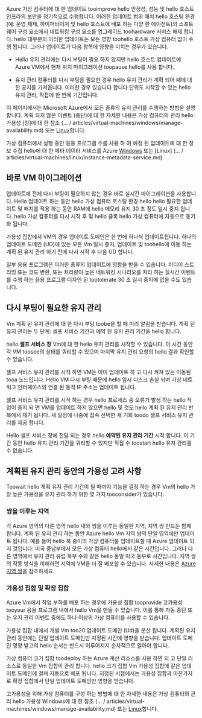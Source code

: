 Azure 가상 컴퓨터에 대 한 업데이트 tooimprove hello 안정성, 성능 및 hello 호스트 인프라의 보안을 정기적으로 수행합니다. 이러한 업데이트 범위 패치 hello 호스팅 환경 (예: 운영 체제, 하이퍼바이저 및 hello 호스트에 배포 하는 다양 한 에이전트)의 소프트웨어 구성 요소에서 네트워킹 구성 요소를 업그레이드 toohardware 서비스 해제 합니다. hello 대부분의 이러한 업데이트는 모든 영향 toohello 호스트 가상 컴퓨터 없이 수행 됩니다. 그러나 업데이트가 다음 항목에 영향을 미치는 경우가 있습니다.

- Hello 유지 관리에는 다시 부팅이 필요 하지 않지만 hello 호스트 업데이트에 Azure VM에서 현재 위치 마이그레이션 toopause hello를 사용 합니다.

- 유지 관리 컴퓨터를 다시 부팅을 필요한 경우 hello 유지 관리가 계획 되어 때에 대 한 공지를 가져옵니다. 이러한 경우 있습니다 합니다 단위도 시작할 수 있는 hello 유지 관리, 직접에 한 번에 기간입니다.

이 페이지에서는 Microsoft Azure에서 모든 종류의 유지 관리를 수행하는 방법을 설명합니다. 계획 되지 않은 이벤트 (중단)에 대 한 자세한 내용은 가상 컴퓨터의 관리 hello 가용성 [창]에 대 한 참조 (... / articles/virtual-machines/windows/manage-availability.md) 또는 [Linux](../articles/virtual-machines/linux/manage-availability.md)합니다.

가상 컴퓨터에서 실행 중인 응용 프로그램 수를 사용 하 여 예정 된 업데이트에 대 한 정보 수집 hello에 대 한 메타 데이터 서비스를 Azure [Windows](../articles/virtual-machines/windows/instance-metadata-service.md) 또는 [Linux] (... / articles/virtual-machines/linux/instance-metadata-service.md).

## <a name="in-place-vm-migration"></a>바로 VM 마이그레이션

업데이트에 전체 다시 부팅이 필요하지 않는 경우 바로 실시간 마이그레이션을 사용합니다. Hello 업데이트 하는 동안 hello 가상 컴퓨터 호스팅 환경 hello hello 필요한 업데이트 및 패치를 적용 하는 동안 RAM에 hello 메모리 유지 30 초 정도 일시 중지 됩니다. hello 가상 컴퓨터를 다시 시작 후 및 hello 클록 hello 가상 컴퓨터에 자동으로 동기화 됩니다.

가용성 집합에서 VM의 경우 업데이트 도메인은 한 번에 하나씩 업데이트됩니다. 하나의 업데이트 도메인 (UD)에 있는 모든 Vm 일시 중지, 업데이트 및 toohello에 이동 하는 계획 된 유지 관리 하기 전에 다시 시작 후 다음 UD 합니다.

일부 응용 프로그램은 이러한 종류의 업데이트에 영향을 받을 수 있습니다. 미디어 스트리밍 또는 코드 변환, 또는 처리량이 높은 네트워킹 시나리오를 처리 하는 실시간 이벤트를 수행 하는 응용 프로그램 디자인 된 tootolerate 30 초 일시 중지에 없을 수도 있습니다. <!-- sooooo, what should they do? --> 


## <a name="maintenance-requiring-a-reboot"></a>다시 부팅이 필요한 유지 관리

Vm 계획 된 유지 관리에 대 한 다시 부팅 toobe을 할 때 미리 알림을 받습니다. 계획 된 유지 관리는 두 단계: 셀프 서비스 기간과 예약 된 유지 관리 기간을 hello 합니다.

hello **셀프 서비스 창** Vm에 대 한 hello 유지 관리를 시작할 수 있습니다. 이 시간 동안 각 VM toosee의 상태를 쿼리할 수 있으며 마지막 유지 관리 요청의 hello 결과 확인할 수 있습니다.

셀프 서비스 유지 관리를 시작 하면 VM는 이미 업데이트 하 고 다시 켜져 있는 이동된 tooa 노드입니다. Hello VM 다시 부팅 때문에 hello 임시 디스크 손실 되며 가상 네트워크 인터페이스와 연결 된 동적 IP 주소는 업데이트 됩니다.

셀프 서비스 유지 관리를 시작 하는 경우 hello 프로세스 중 오류가 발생 하는 hello 작업이 중지 되 면 VM를 업데이트 하지 않으면 hello 및 것도 hello 계획 된 유지 관리 반복에서 제거 됩니다. 새 일정에 나중에 접속 선택한 새 기회 toodo 셀프 서비스 유지 관리를 제공 합니다. 

Hello 셀프 서비스 창에 전달 되는 경우 hello **예약된 유지 관리 기간** 시작 합니다. 이 기간 동안 hello 유지 관리 기간을 쿼리할 수 있지만 직접 수 toostart hello 유지 관리를 수 없습니다.

## <a name="availability-considerations-during-planned-maintenance"></a>계획된 유지 관리 동안의 가용성 고려 사항 

Toowait hello 계획 유지 관리 기간이 될 때까지 기능을 결정 하는 경우 Vm의 hello 가장 높은 가용성을 유지 관리 하기 위한 몇 가지 tooconsider가 있습니다. 

### <a name="paired-regions"></a>쌍을 이루는 지역

각 Azure 영역의 다른 영역 hello 내와 쌍을 이루는 동일한 지역, 지역 쌍 만드는 함께 합니다. 계획 된 유지 관리 하는 동안 Azure hello Vm 지역 쌍의 단일 영역에만 업데이트 됩니다. 예를 들어 hello 북 중미의 가상 컴퓨터를 업데이트할 때 Azure 업데이트 되지 것입니다: 미국 중남부에서 모든 가상 컴퓨터 hello에서 같은 시간입니다. 그러나 다른 영역에서 유지 관리 유럽 북부 수와 같은 hello 동일 미국 동부로 시간입니다. 지역 쌍의 작동 방식을 이해하면 지역에 VM을 더 잘 배포할 수 있습니다. 자세한 내용은 [Azure 지역 쌍](https://docs.microsoft.com/azure/best-practices-availability-paired-regions)을 참조하세요.

### <a name="availability-sets-and-scale-sets"></a>가용성 집합 및 확장 집합

Azure Vm에서 작업 부하를 배포 하는 경우에 가용성 집합 tooprovide 고가용성 tooyour 응용 프로그램 내에서 hello Vm을 만들 수 있습니다. 이를 통해 가동 중단 또는 유지 관리 이벤트 중에도 하나 이상의 가상 컴퓨터를 사용할 수 있습니다.

가용성 집합 내에서 개별 Vm too20 업데이트 도메인 (Ud)을 분산 됩니다. 계획된 유지 관리 동안에는 단일 업데이트 도메인만 지정된 시간에 영향을 받습니다. 업데이트 도메인 영향 받고의 hello 순서는 반드시 이루어지지 순차적으로 알아야 합니다. 

가상 컴퓨터 크기 집합 toodeploy 하는 Azure 계산 리소스를 사용 하면 되 고 단일 리소스로 동일한 Vm 집합이 관리 합니다. hello 크기 집합 Vm 가용성 집합에 같은 업데이트 도메인에 걸쳐 자동으로 배포 됩니다. 지정된 시점에서는 가용성 집합과 마찬가지로 확장 집합에서 단일 업데이트 도메인만 영향을 받습니다.

고가용성을 위해 가상 컴퓨터를 구성 하는 방법에 대 한 자세한 내용은 가상 컴퓨터의 관리 hello 가용성 Windows에 대 한 참조 (... / articles/virtual-machines/windows/manage-availability.md) 또는 [Linux](../articles/virtual-machines/linux/manage-availability.md)합니다.
